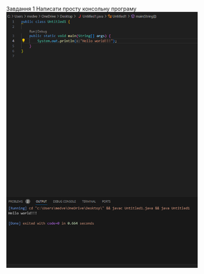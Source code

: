 Завдання 1
Написати просту консольну програму
![Код](https://github.com/Roman30k/Practicale/blob/main/12.png)
